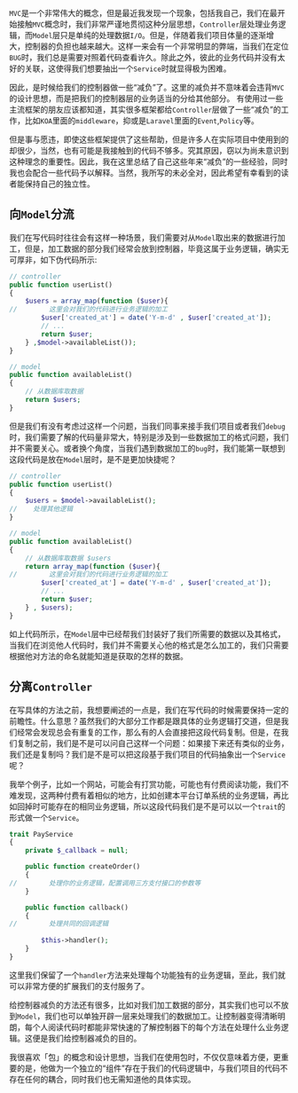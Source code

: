`MVC`是一个非常伟大的概念，但是最近我发现一个现象，包括我自己，我们在最开始接触`MVC`概念时，我们非常严谨地贯彻这种分层思想，`Controller`层处理业务逻辑，而`Model`层只是单纯的处理数据`I/O`。但是，伴随着我们项目体量的逐渐增大，控制器的负担也越来越大。这样一来会有一个非常明显的弊端，当我们在定位`BUG`时，我们总是需要对照着代码查看许久。除此之外，彼此的业务代码并没有太好的关联，这使得我们想要抽出一个`Service`时就显得极为困难。

因此，是时候给我们的控制器做一些“减负”了。这里的减负并不意味着会违背`MVC`的设计思想，而是把我们的控制器层的业务适当的分给其他部分。
有使用过一些主流框架的朋友应该都知道，其实很多框架都给`Controller`层做了一些“减负”的工作，比如`KOA`里面的`middleware`，抑或是`Laravel`里面的`Event`,`Policy`等。

但是事与愿违，即使这些框架提供了这些帮助，但是许多人在实际项目中使用到的却很少，当然，也有可能是我接触到的代码不够多。究其原因，窃以为尚未意识到这种理念的重要性。因此，我在这里总结了自己这些年来“减负”的一些经验，同时我也会配合一些代码予以解释。当然，我所写的未必全对，因此希望有幸看到的读者能保持自己的独立性。

## 向`Model`分流

我们在写代码时往往会有这样一种场景，我们需要对从`Model`取出来的数据进行加工，但是，加工数据的部分我们经常会放到控制器，毕竟这属于业务逻辑，确实无可厚非，如下伪代码所示:

```php
// controller
public function userList()
{
    $users = array_map(function ($user){
//        这里会对我们的代码进行业务逻辑的加工
        $user['created_at'] = date('Y-m-d' , $user['created_at']);
        // ...
        return $user;
    } ,$model->availableList());
}

// model
public function availableList()
{
    // 从数据库取数据  
    return $users;
}
```

但是我们有没有考虑过这样一个问题，当我们同事来接手我们项目或者我们`debug`时，我们需要了解的代码量非常大，特别是涉及到一些数据加工的格式问题，我们并不需要关心。或者换个角度，当我们遇到数据加工的`bug`时，我们能第一联想到这段代码是放在`Model`层时，是不是更加快捷呢？

```php
// controller
public function userList()
{
    $users = $model->availableList();
//    处理其他逻辑
}

// model
public function availableList()
{
    // 从数据库取数据 $users
    return array_map(function ($user){
//        这里会对我们的代码进行业务逻辑的加工
        $user['created_at'] = date('Y-m-d' , $user['created_at']);
        // ...
        return $user;
    } , $users);
}
```

如上代码所示，在`Model`层中已经帮我们封装好了我们所需要的数据以及其格式，当我们在浏览他人代码时，我们并不需要关心他的格式是怎么加工的，我们只需要根据他对方法的命名就能知道是获取的怎样的数据。

## 分离`Controller`

在写具体的方法之前，我想要阐述的一点是，我们在写代码的时候需要保持一定的前瞻性。什么意思？虽然我们的大部分工作都是跟具体的业务逻辑打交道，但是我们经常会发现总会有重复的工作，那么有的人会直接把这段代码复制。但是，在我们复制之前，我们是不是可以问自己这样一个问题：如果接下来还有类似的业务，我们还是复制吗？我们是不是可以把这段基于我们项目的代码抽象出一个`Service`呢？

我举个例子，比如一个网站，可能会有打赏功能，可能也有付费阅读功能，我们不难发现，这两种付费有着相似的地方，比如创建本平台订单系统的业务逻辑，再比如回掉时可能存在的相同业务逻辑，所以这段代码我们是不是可以以一个`trait`的形式做一个`Service`。

```php
trait PayService
{
    private $_callback = null;

    public function createOrder()
    {
//        处理你的业务逻辑，配置调用三方支付接口的参数等
    }

    public function callback()
    {
//        处理共同的回调逻辑
        
        $this->handler();
    }
}
```

这里我们保留了一个`handler`方法来处理每个功能独有的业务逻辑，至此，我们就可以非常方便的扩展我们的支付服务了。

给控制器减负的方法还有很多，比如对我们加工数据的部分，其实我们也可以不放到`Model`，我们也可以单独开辟一层来处理我们的数据加工。让控制器变得清晰明朗，每个人阅读代码时都能非常快速的了解控制器下的每个方法在处理什么业务逻辑。这便是我们给控制器减负的目的。

我很喜欢「包」的概念和设计思想，当我们在使用包时，不仅仅意味着方便，更重要的是，他做为一个独立的“组件”存在于我们的代码逻辑中，与我们项目的代码不存在任何的耦合，同时我们也无需知道他的具体实现。
